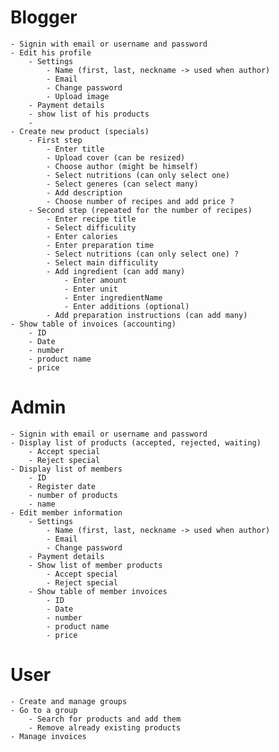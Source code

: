 # Blogger
	- Signin with email or username and password
	- Edit his profile
		- Settings
			- Name (first, last, neckname -> used when author)
			- Email
			- Change password
			- Upload image
		- Payment details
		- show list of his products
		- 
	- Create new product (specials)
		- First step
			- Enter title
			- Upload cover (can be resized)
			- Choose author (might be himself)
			- Select nutritions (can only select one)
			- Select generes (can select many)
			- Add description
			- Choose number of recipes and add price ?
		- Second step (repeated for the number of recipes)
			- Enter recipe title
			- Select difficulity
			- Enter calories
			- Enter preparation time
			- Select nutritions (can only select one) ?
			- Select main difficulity
			- Add ingredient (can add many)
				- Enter amount
				- Enter unit
				- Enter ingredientName
				- Enter additions (optional)
			- Add preparation instructions (can add many)
	- Show table of invoices (accounting)
		- ID
		- Date
		- number
		- product name
		- price


# Admin
	- Signin with email or username and password
	- Display list of products (accepted, rejected, waiting)
		- Accept special
		- Reject special
	- Display list of members
		- ID
		- Register date
		- number of products
		- name
	- Edit member information
		- Settings
			- Name (first, last, neckname -> used when author)
			- Email
			- Change password
		- Payment details
		- Show list of member products
			- Accept special
			- Reject special
		- Show table of member invoices
			- ID
			- Date
			- number
			- product name
			- price

# User
	- Create and manage groups
	- Go to a group
		- Search for products and add them
		- Remove already existing products
	- Manage invoices